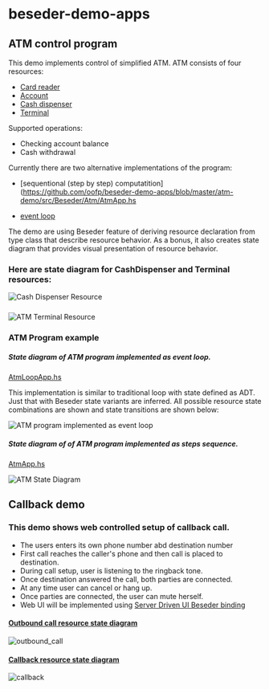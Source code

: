 # beseder-demo-apps

## ATM control program
This demo implements control of simplified ATM. 
ATM consists of four resources:
* [Card reader](https://github.com/oofp/beseder-demo-apps/blob/master/atm-demo/src/Beseder/Atm/Resources/CardReaderRes.hs)
* [Account](https://github.com/oofp/beseder-demo-apps/blob/master/atm-demo/src/Beseder/Atm/Resources/AccountRes.hs)
* [Cash dispenser](https://github.com/oofp/beseder-demo-apps/blob/master/atm-demo/src/Beseder/Atm/Resources/CashDispenserRes.hs)
* [Terminal](https://github.com/oofp/beseder-demo-apps/blob/master/atm-demo/src/Beseder/Atm/Resources/TerminalRes.hs)

Supported operations:
* Checking account balance
* Cash withdrawal

Currently there are two alternative implementations of the program:
* [sequentional (step by step) computatition](https://github.com/oofp/beseder-demo-apps/blob/master/atm-demo/src/Beseder/Atm/AtmApp.hs

* [event loop](https://github.com/oofp/beseder-demo-apps/blob/master/atm-demo/src/Beseder/Atm/AtmLoopApp.hs)

The demo are using Beseder feature of deriving resource declaration from type class that describe resource behavior. As a bonus, it also creates state diagram that provides visual presentation of resource behavior.

### Here are state diagram for CashDispenser and Terminal resources:


![Cash Dispenser Resource](https://user-images.githubusercontent.com/25211514/70852603-5be39280-1e71-11ea-88e5-e4f6e403299d.png)

###

![ATM Terminal Resource](https://user-images.githubusercontent.com/25211514/70852346-67818a00-1e6e-11ea-854d-ecbd5201939b.png)

### ATM Program example

##### State diagram of ATM program implemented as event loop. 
[AtmLoopApp.hs](!https://github.com/oofp/beseder-demo-apps/blob/master/atm-demo/src/Beseder/Atm/AtmLoopApp.hs)

This implementation is similar to traditional loop with state defined as ADT. Just that with Beseder state variants are inferred. All possible resource state combinations are shown and state transitions are shown below:

![ATM program implemented as event loop](https://user-images.githubusercontent.com/25211514/71860168-d180fe00-30bf-11ea-9ab1-e57f84797d5d.png)


##### State diagram of of ATM program implemented as steps sequence. 
[AtmApp.hs](https://github.com/oofp/beseder-demo-apps/blob/master/atm-demo/src/Beseder/Atm/AtmApp.hs)

![ATM State Diagram](https://user-images.githubusercontent.com/25211514/71395053-52c99280-25e2-11ea-9eb4-dd4412696791.png)


## Callback demo
### This demo shows web controlled setup of callback call. 
* The users enters its own phone number abd destination number
* First call reaches the caller's phone and then call is placed to destination.
* During call setup, user is listening to the ringback tone.
* Once destination answered the call, both parties are connected.
* At any time user can cancel or hang up.
* Once parties are connected, the user can mute herself.
* Web UI will be implemented using [Server Driven UI Beseder binding](https://github.com/oofp/sdui/tree/master/sdui-beseder)

#### [Outbound call resource state diagram](https://github.com/oofp/beseder-demo-apps/blob/master/callback-demo/src/Beseder/Callback/Resources/OutboundCallRes.hs) 
![outbound_call](https://user-images.githubusercontent.com/25211514/74104453-ae17fb80-4b22-11ea-8167-9312d557fbc7.png)

#### [Callback resource state diagram](https://github.com/oofp/beseder-demo-apps/blob/master/callback-demo/src/Beseder/Callback/Resources/CallbackRes.hs) 
![callback](https://user-images.githubusercontent.com/25211514/74112727-20adc900-4b6d-11ea-88b2-fd81c26488a5.png)
